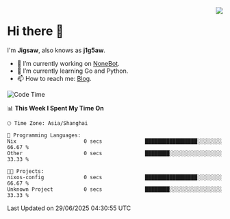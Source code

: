 <a href="#">
  <img align="right" src="https://github-readme-stats.vercel.app/api?username=j1g5awi&count_private=true&show_icons=true&title_color=80070B&text_color=B3B3B3&bg_color=212121&icon_color=80070B" />
</a>

# Hi there 👋

I'm **Jigsaw**, also knows as **j1g5aw**.

- 🔭 I’m currently working on [NoneBot](https://github.com/nonebot).
- 🌱 I’m currently learning Go and Python.
- 📫 How to reach me: [Blog](https://blog.maddestroyer.xyz/).

<!--START_SECTION:waka-->
![Code Time](http://img.shields.io/badge/Code%20Time-1%2C883%20hrs%2052%20mins-blue)

📊 **This Week I Spent My Time On** 

```text
🕑︎ Time Zone: Asia/Shanghai

💬 Programming Languages: 
Nix                      0 secs              █████████████████░░░░░░░░   66.67 % 
Other                    0 secs              ████████░░░░░░░░░░░░░░░░░   33.33 % 

🐱‍💻 Projects: 
nixos-config             0 secs              █████████████████░░░░░░░░   66.67 % 
Unknown Project          0 secs              ████████░░░░░░░░░░░░░░░░░   33.33 % 
```


 Last Updated on 29/06/2025 04:30:55 UTC
<!--END_SECTION:waka-->
